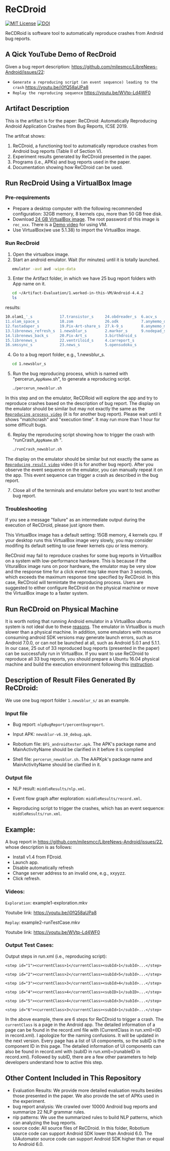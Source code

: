 # ReCDroid

[![MIT License](https://img.shields.io/github/license/xiaocong/uiautomator.svg)](http://opensource.org/licenses/MIT)
[![DOI](https://zenodo.org/badge/145784057.svg)](https://zenodo.org/badge/latestdoi/145784057)


ReCDRoid is software tool to automatically reproduce crashes from Android bug reports. 

## A Qick YouTube Demo of RecDroid

Given a bug report description: https://github.com/milesmcc/LibreNews-Android/issues/22: 
- `Generate a reproducing script (an event sequence) leading to the crash` https://youtu.be/i0fQ58aUPa8 
- `Replay the reproducing sequence` https://youtu.be/WVtp-Ld4WF0 
           
## Artifact Description

This is the artifact is for the paper:  ReCDroid: Automatically Reproducing Android
Application Crashes from Bug Reports, ICSE 2019. 

The artifcat shows:

1) ReCDroid, a functioning tool to automatically reproduce crashes from Android bug reports (Table II of Section V). 
2) Experiment results generated by ReCDroid presented in the paper. 
3) Programs (i.e., APKs) and bug reports used in the paper. 
4) Documentation showing how ReCDroid can be used. 

## Run RecDroid Using a VirtualBox Image

### Pre-requirements

- Prepare a desktop computer with the following recommended configuration: 32GB memory, 8 kernels cpu, more than 50 GB free disk.
- Download [24 GB VirtualBox image](https://drive.google.com/file/d/1vM6FiqmctBh0EaxW4MtvIFxwsGx9DfT9/view?usp=sharing). The root password of this image is `rec_xxx`. There is a [Demo video](https://youtu.be/psBHG7LCi3w) for using VM.
- Use VirtualBox(we use 5.1.38) to import the VirtualBox image.

### Run RecDroid

1. Open the virtualbox image.
2. Start an android emulator. Wait (for minutes) until it is totally launched.
```sh
   emulator -avd avd -wipe-data
```
3. Enter the Artifact folder, in which we have 25 bug report folders with App name on it.
```sh
   cd ~/Artifact-Evaluation/1.worked-in-this-VM/Android-4.4.2
   ls
```
   results:
```sh
10.olam1_'_s            17.transistor_s     24.obdreader_s  6.acv_s
11.olam_space_s         18.zom              26.odk          7.anymemo_deafult_s
12.fastadaper_s         19.Pix-Art-share_s  27.k-9_s        8.anymemo_menu_s
13.librenews_refresh_s  1.newsblur_s        2.markor_s      9.nodepad_s
14.librenews_back_s     20.Pix-Art_s        3.birthdroid_s
15.librenews_s          22.ventriloid_s     4.carreport_s
16.smssync_s            23.news_s           5.opensudoku_s
```
4. Go to a bug report folder, e.g., 1.newsblur_s.
```sh
   cd 1.newsblur_s
```

5. Run the bug reproducing process, which is named with "percerun_`AppName`.sh", to generate a reproducing script. 
```sh
   ./percerun_newsblur.sh
```
   In this step and on the emulator, ReCDRoid will explore the app and try to reproduce crashes based on the description of bug report. The display on the emulator should be similar but may not exactly the same as the [`Reproducing process video`](https://youtu.be/i0fQ58aUPa8) (it is for another bug report). Please wait until it shows "matchcrash" and "execution time". It may run more than 1 hour for some difficult bugs.

6. Replay the reproducing script showing how to trigger the crash with "runCrash_`AppName`.sh ".
```sh
   ./runCrash_newsblur.sh
```
   The display on the emulator should be similar but not exactly the same as [`Reproducing result video`](https://youtu.be/WVtp-Ld4WF0) video (it is for another bug report). After you observe the event sequence on the emulator, you can manually repeat it on the app. This event sequence can trigger a crash as described in the bug report.
   
7. Close all of the terminals and emulator before you want to test another bug report.

### Troubleshooting

If you see a message "failure" as an intermediate output during the execution of ReCDroid, please just ignore them.

This VirtualBox image has a default setting: 15GB memory, 4 kernels cpu. If your desktop runs this VirtualBox image very slowly, you may consider modifing its default setting to use fewer kernels cpu or less memory.

ReCDroid may fail to reproduce crashes for some bug reports in VirtualBox on a system with low-performance hardware. This is because if the VituralBox image runs on poor hardware, the emulator may be very slow and the response time for a click event may take more than 3 seconds, which exceeds the maximum response time specified by ReCDroid. In this case, ReCDroid will termintate the reproducing process. Users are suggested to either configure ReCDroid on the physical machine or move the VirtualBox image to a faster system. 

## Run ReCDroid on Physical Machine

It is worth noting that running Android emulator in a VirtualBox ubuntu system is not ideal due to these [reasons](https://stackoverflow.com/questions/14971621/android-emulator-not-starting-in-a-virtualbox-ubuntu-instance). The emulator in  VirtualBox is much slower than a physical machine. In addition, some emulators with resource consuming android SDK versions may generate launch errors, such as Android 7.0.0, or can not be launched at all, such as Android 5.0.1 and 5.1.1. In our case, 25 out of 33 reproduced bug reports (presented in the paper) can be successfully run in VirtualBox. If you want to use ReCDroid to reproduce all 33 bug reports, you should prepare a Ubuntu 16.04 physical machine and build the execution environment following  this [instruction](https://drive.google.com/file/d/1Y41vBPaNftrXXTvRX0QHY3poHxWXNVz5/view?usp=sharing). 


##  Description of Result Files Generated By ReCDroid:

We use one bug report folder `1.newsblur_s/` as an example.

### Input file

- Bug report: `nlpBugReport/percentbugreport`.

- Input APK: `newsblur-v6.10_debug.apk`.

- Robotium file: `BFS_androidtester.apk`. The APK's package name and MainActivityName should be clarified in it before it is complied

- Shell file: `percerun_newsblur.sh`. The AAPKpk's package name and MainActivityName should be clarified in it.

### Output file

- NLP result: `middleResults/nlp.xml`.

- Event flow graph after exploration: `middleResults/record.xml`.

- Reproducing script to trigger the crashes, which has an event sequence: `middleResults/run.xml`.

## Example:

A bug report in https://github.com/milesmcc/LibreNews-Android/issues/22, whose description is as follows:

- Install v1.4 from FDroid.
- Launch app.
- Disable automatically refresh
- Change server address to an invalid one, e.g., xxyyzz.
- Click refresh.

### Videos:

`Exploration`: example1-exploration.mkv

Youtube link: https://youtu.be/i0fQ58aUPa8

`Replay`: example2-runTestCase.mkv

Youtube link: https://youtu.be/WVtp-Ld4WF0


###  Output Test Cases:

Output steps in run.xml (i.e., reproducing script): 

```
<step id="1"><currentClass>1</currentClass><subId>1</subId>...</step>
 
<step id="2"><currentClass>2</currentClass><subId>5</subId>...</step>

<step id="3"><currentClass>3</currentClass><subId>4</subId>...</step>

<step id="4"><currentClass>4</currentClass><subID>1</subID>...</step>

<step id="5"><currentClass>4</currentClass><subId>3</subId>...</step>

<step id="6"><currentClass>3</currentClass><subId>1</subId>...</step>
```

In the above example, there are 6 steps for ReCDroid to trigger a crash. The `currentClass` is a page in the Android app. The detailed information of a page can be found in the record.xml file with (CurrentClass in run.xml)=(ID in record.xml). I apologize for the naming confusions. It will be updated in the next version. Every page has a list of UI components, so the subID is the component ID in this page. The detailed information of UI components can also be found in record.xml with (subID in run.xml)=(runableID in record.xml). Followed by subID, there are a few other parameters to help developers understand how to active this step.

## Other Content Included in This Repository

- Evaluation Results: We provide more detailed evaluation results besides those presented in the paper. We also provide the set of APKs used in the experiment. 
- bug report analysis: We crawled over 10000 Android bug reports and summarize 22 NLP grammar rules.
- nlp patterns: We use the summarized rules to build NLP patterns,  which can analyzing the bug reports.
- source code: All source files of ReCDroid. In this folder, Robotium source code can support Android SDK lower than Android 6.0. The UIAutomator source code can support Android SDK higher than or equal to Android 6.0.


